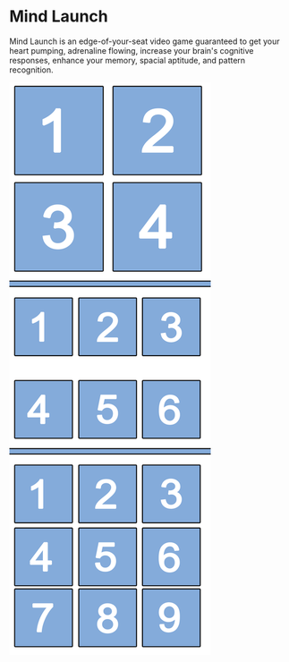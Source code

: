 # Mind Launch
Mind Launch is an edge-of-your-seat video game guaranteed to get your heart pumping, adrenaline flowing, increase your brain's cognitive responses, enhance your memory, spacial aptitude, and pattern recognition.

![alt tag](https://raw.githubusercontent.com/cassiussa/mind-launch/master/References/Grid%20Layout.png)
